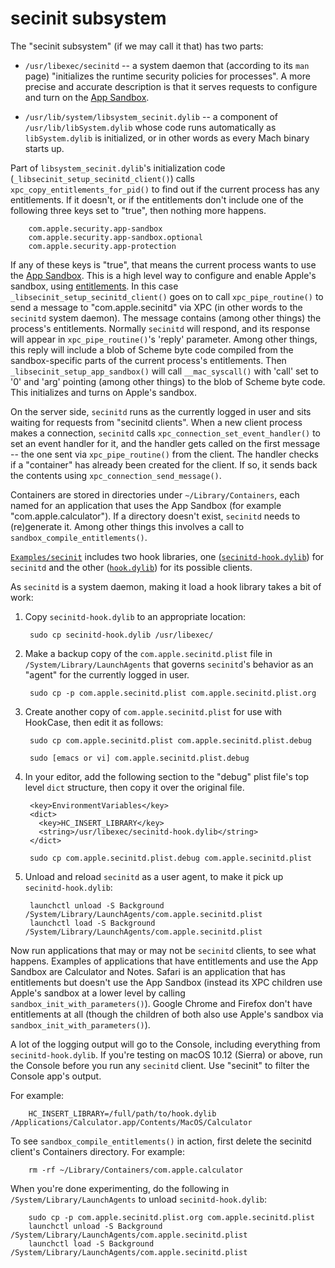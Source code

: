 # secinit subsystem

The "secinit subsystem" (if we may call it that) has two parts:

  * `/usr/libexec/secinitd` -- a system daemon that (according to its
    `man` page) "initializes the runtime security policies for
    processes".  A more precise and accurate description is that it
    serves requests to configure and turn on the
    [App Sandbox](https://developer.apple.com/library/mac/documentation/Security/Conceptual/AppSandboxDesignGuide/AboutAppSandbox/AboutAppSandbox.html).

  * `/usr/lib/system/libsystem_secinit.dylib` -- a component of
    `/usr/lib/libSystem.dylib` whose code runs automatically as
    `libSystem.dylib` is initialized, or in other words as every Mach
    binary starts up.

Part of `libsystem_secinit.dylib`'s initialization code
(`_libsecinit_setup_secinitd_client()`) calls
`xpc_copy_entitlements_for_pid()` to find out if the current process has
any entitlements.  If it doesn't, or if the entitlements don't include
one of the following three keys set to "true", then nothing more
happens.

        com.apple.security.app-sandbox
        com.apple.security.app-sandbox.optional
        com.apple.security.app-protection

If any of these keys is "true", that means the current process wants
to use the
[App Sandbox](https://developer.apple.com/library/mac/documentation/Security/Conceptual/AppSandboxDesignGuide/AboutAppSandbox/AboutAppSandbox.html).
This is a high level way to configure and enable Apple's sandbox,
using
[entitlements](https://developer.apple.com/library/content/documentation/Miscellaneous/Reference/EntitlementKeyReference/Chapters/AboutEntitlements.html).
In this case `_libsecinit_setup_secinitd_client()` goes on to call
`xpc_pipe_routine()` to send a message to "com.apple.secinitd" via XPC
(in other words to the `secinitd` system daemon).  The message
contains (among other things) the process's entitlements.  Normally
`secinitd` will respond, and its response will appear in
`xpc_pipe_routine()`'s 'reply' parameter.  Among other things, this
reply will include a blob of Scheme byte code compiled from the
sandbox-specific parts of the current process's entitlements.  Then
`_libsecinit_setup_app_sandbox()` will call `__mac_syscall()` with
'call' set to '0' and 'arg' pointing (among other things) to the blob
of Scheme byte code.  This initializes and turns on Apple's sandbox.

On the server side, `secinitd` runs as the currently logged in user
and sits waiting for requests from "secinitd clients".  When a new
client process makes a connection, `secinitd` calls
`xpc_connection_set_event_handler()` to set an event handler for it,
and the handler gets called on the first message -- the one sent via
`xpc_pipe_routine()` from the client.  The handler checks if a
"container" has already been created for the client.  If so, it sends
back the contents using `xpc_connection_send_message()`.

Containers are stored in directories under `~/Library/Containers`,
each named for an application that uses the App Sandbox (for example
"com.apple.calculator").  If a directory doesn't exist, `secinitd`
needs to (re)generate it.  Among other things this involves a call to
`sandbox_compile_entitlements()`.

[`Examples/secinit`](Examples/secinit/) includes two hook libraries,
one ([`secinitd-hook.dylib`](Examples/secinit/secinitd-hook.mm)) for
`secinitd` and the other ([`hook.dylib`](Examples/secinit/hook.mm))
for its possible clients.

As `secinitd` is a system daemon, making it load a hook library takes
a bit of work:

1. Copy `secinitd-hook.dylib` to an appropriate location:

        sudo cp secinitd-hook.dylib /usr/libexec/

2. Make a backup copy of the `com.apple.secinitd.plist` file in
   `/System/Library/LaunchAgents` that governs `secinitd`'s behavior
   as an "agent" for the currently logged in user.

        sudo cp -p com.apple.secinitd.plist com.apple.secinitd.plist.org

3. Create another copy of `com.apple.secinitd.plist` for use with
   HookCase, then edit it as follows:

        sudo cp com.apple.secinitd.plist com.apple.secinitd.plist.debug

        sudo [emacs or vi] com.apple.secinitd.plist.debug

4. In your editor, add the following section to the "debug" plist
   file's top level `dict` structure, then copy it over the original
   file.

        <key>EnvironmentVariables</key>
        <dict>
          <key>HC_INSERT_LIBRARY</key>
          <string>/usr/libexec/secinitd-hook.dylib</string>
        </dict>

        sudo cp com.apple.secinitd.plist.debug com.apple.secinitd.plist

5. Unload and reload `secinitd` as a user agent, to make it pick up
   `secinitd-hook.dylib`:

        launchctl unload -S Background /System/Library/LaunchAgents/com.apple.secinitd.plist
        launchctl load -S Background /System/Library/LaunchAgents/com.apple.secinitd.plist

Now run applications that may or may not be `secinitd` clients, to see
what happens.  Examples of applications that have entitlements and use
the App Sandbox are Calculator and Notes.  Safari is an application
that has entitlements but doesn't use the App Sandbox (instead its XPC
children use Apple's sandbox at a lower level by calling
`sandbox_init_with_parameters()`).  Google Chrome and Firefox don't
have entitlements at all (though the children of both also use Apple's
sandbox via `sandbox_init_with_parameters()`).

A lot of the logging output will go to the Console, including
everything from `secinitd-hook.dylib`.  If you're testing on macOS
10.12 (Sierra) or above, run the Console before you run any `secinitd`
client.  Use "secinit" to filter the Console app's output.

For example:

        HC_INSERT_LIBRARY=/full/path/to/hook.dylib /Applications/Calculator.app/Contents/MacOS/Calculator

To see `sandbox_compile_entitlements()` in action, first delete the
secinitd client's Containers directory.  For example:

        rm -rf ~/Library/Containers/com.apple.calculator

When you're done experimenting, do the following in
`/System/Library/LaunchAgents` to unload `secinitd-hook.dylib`:

        sudo cp -p com.apple.secinitd.plist.org com.apple.secinitd.plist
        launchctl unload -S Background /System/Library/LaunchAgents/com.apple.secinitd.plist
        launchctl load -S Background /System/Library/LaunchAgents/com.apple.secinitd.plist

